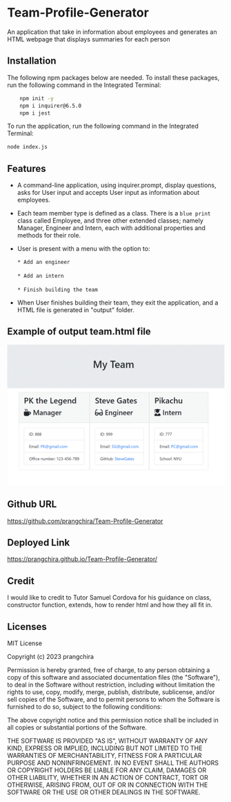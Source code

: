 # Team-Profile-Generator
An application that take in information about employees and generates an HTML webpage that displays summaries for each person

## Installation
The following npm packages below are needed. To install these packages, run the following command in the Integrated Terminal:
```bash
    npm init -y
    npm i inquirer@6.5.0
    npm i jest
```
To run the application, run the following command in the Integrated Terminal:

```bash
node index.js
```

## Features
* A command-line application, using inquirer.prompt, display questions, asks for User input and accepts User input as information about employees.
* Each team member type is defined as a class. There is a `blue print` class called Employee, and three other extended classes; namely Manager, Engineer and Intern, each with additional properties and methods for their role. 
* User is present with a menu with the option to:

      * Add an engineer

      * Add an intern 

      * Finish building the team

* When User finishes building their team, they exit the application, and a HTML file is generated in "output" folder. 


## Example of output team.html file
![HTML webpage titled “My Team”](./assets/html.gif)

## Github URL
https://github.com/prangchira/Team-Profile-Generator


## Deployed Link
https://prangchira.github.io/Team-Profile-Generator/


## Credit
I would like to credit to Tutor Samuel Cordova for his guidance on class, constructor function, extends, how to render html and how they all fit in. 


## Licenses
MIT License

Copyright (c) 2023 prangchira

Permission is hereby granted, free of charge, to any person obtaining a copy
of this software and associated documentation files (the "Software"), to deal
in the Software without restriction, including without limitation the rights
to use, copy, modify, merge, publish, distribute, sublicense, and/or sell
copies of the Software, and to permit persons to whom the Software is
furnished to do so, subject to the following conditions:

The above copyright notice and this permission notice shall be included in all
copies or substantial portions of the Software.

THE SOFTWARE IS PROVIDED "AS IS", WITHOUT WARRANTY OF ANY KIND, EXPRESS OR
IMPLIED, INCLUDING BUT NOT LIMITED TO THE WARRANTIES OF MERCHANTABILITY,
FITNESS FOR A PARTICULAR PURPOSE AND NONINFRINGEMENT. IN NO EVENT SHALL THE
AUTHORS OR COPYRIGHT HOLDERS BE LIABLE FOR ANY CLAIM, DAMAGES OR OTHER
LIABILITY, WHETHER IN AN ACTION OF CONTRACT, TORT OR OTHERWISE, ARISING FROM,
OUT OF OR IN CONNECTION WITH THE SOFTWARE OR THE USE OR OTHER DEALINGS IN THE
SOFTWARE.